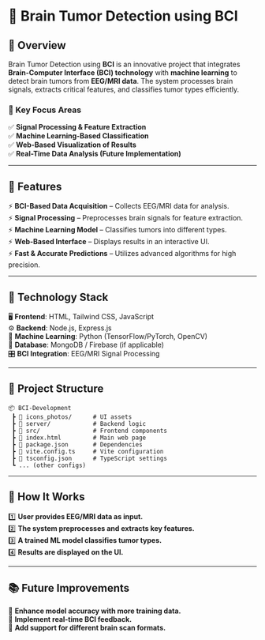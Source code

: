 # **🧠 Brain Tumor Detection using BCI**  

## **📌 Overview**  
Brain Tumor Detection using **BCI** is an innovative project that integrates **Brain-Computer Interface (BCI) technology** with **machine learning** to detect brain tumors from **EEG/MRI data**. The system processes brain signals, extracts critical features, and classifies tumor types efficiently.  

### **🔬 Key Focus Areas**  
✅ **Signal Processing & Feature Extraction**  
✅ **Machine Learning-Based Classification**  
✅ **Web-Based Visualization of Results**  
✅ **Real-Time Data Analysis (Future Implementation)**  

---

## **🚀 Features**  
⚡ **BCI-Based Data Acquisition** – Collects EEG/MRI data for analysis.  
⚡ **Signal Processing** – Preprocesses brain signals for feature extraction.  
⚡ **Machine Learning Model** – Classifies tumors into different types.  
⚡ **Web-Based Interface** – Displays results in an interactive UI.  
⚡ **Fast & Accurate Predictions** – Utilizes advanced algorithms for high precision.  

---

## **🔬 Technology Stack**  
🖥 **Frontend**: HTML, Tailwind CSS, JavaScript  
⚙️ **Backend**: Node.js, Express.js  
🧠 **Machine Learning**: Python (TensorFlow/PyTorch, OpenCV)  
💾 **Database**: MongoDB / Firebase (if applicable)  
🎛 **BCI Integration**: EEG/MRI Signal Processing  

---

## **📂 Project Structure**  
```
📦 BCI-Development  
 ┣ 📂 icons_photos/      # UI assets  
 ┣ 📂 server/            # Backend logic  
 ┣ 📂 src/               # Frontend components  
 ┣ 📜 index.html         # Main web page  
 ┣ 📜 package.json       # Dependencies  
 ┣ 📜 vite.config.ts     # Vite configuration  
 ┣ 📜 tsconfig.json      # TypeScript settings  
 ┗ ... (other configs)  
```

---

## **📖 How It Works**  
1️⃣ **User provides EEG/MRI data as input.**  
2️⃣ **The system preprocesses and extracts key features.**  
3️⃣ **A trained ML model classifies tumor types.**  
4️⃣ **Results are displayed on the UI.**  

---

## **📚 Future Improvements**  
🔹 **Enhance model accuracy with more training data.**  
🔹 **Implement real-time BCI feedback.**  
🔹 **Add support for different brain scan formats.**  
